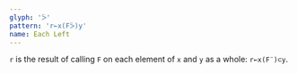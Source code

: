 ```yaml
---
glyph: 'ᐵ'
pattern: 'r←x(Fᐵ)y'
name: Each Left
---
```


`r` is the result of calling `F` on each element of `x` and `y` as a whole: `r←x(F¨)⊂y`.